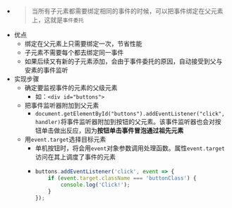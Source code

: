 - > 当所有子元素都需要绑定相同的事件的时候，可以把事件绑定在父元素上，这就是`事件委托`
- 优点
	- 绑定在父元素上只需要绑定一次，节省性能
	- 子元素不需要每个都去绑定同一事件
	- 如果后续又有新的子元素添加，会由于事件委托的原因，自动接受到父与安素的事件监听
- 实现步骤
	- 确定要监视事件的元素的父级元素
		- 如：`<div id="buttons">`
	- 把事件监听器附加到父元素
		- `document.getElementById("buttons").addEventListener("click", handler)`将事件监听器附加到按钮的父元素。该事件监听器也会对按钮单击做出反应，因为**按钮单击事件冒泡通过祖先元素**
	- 用`event.target`选择目标元素
		- 单机按钮时，将会用`event`对象参数调用处理函数。属性`event.target`访问在其上调度了事件的元素
		- ```js
		  buttons.addEventListener('click', event => {
		      if (event.target.className === 'buttonClass') {      
		          console.log('Click!');
		      }
		  });
		  ```